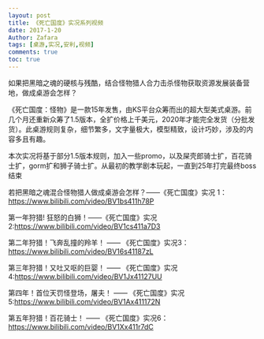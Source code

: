 ```yaml
---
layout: post
title: 《死亡国度》实况系列视频
date: 2017-1-20
Author: Zafara
tags: [桌游,实况,安利,视频]
comments: true
toc: true
---
```


如果把黑暗之魂的硬核与残酷，结合怪物猎人合力击杀怪物获取资源发展装备营地，做成桌游会怎样？

《死亡国度：怪物》是一款15年发售，由KS平台众筹而出的超大型美式桌游。前几个月还重新众筹了1.5版本，全扩价格上千美元，2020年才能完全发货（分批发货）。此桌游规则复杂，细节繁多，文字量极大，模型精致，设计巧妙，涉及的内容多且有趣。

本次实况将基于部分1.5版本规则，加入一些promo，以及屎壳郎骑士扩，百花骑士扩，gorm扩和狮子骑士扩。从最初的教学剧本玩起，一直到25年打完最终boss结束

若把黑暗之魂混合怪物猎人做成桌游会怎样？——《死亡国度》实况 1：<https://www.bilibili.com/video/BV1bs411h78P>

第一年狩猎! 狂怒的白狮！——《死亡国度》实况 2:<https://www.bilibili.com/video/BV1cs411a7D3>

第二年狩猎！飞奔乱撞的羚羊！ —— 《死亡国度》实况3：<https://www.bilibili.com/video/BV16s41187zL>

第三年狩猎！又吐又呕的巨婴！ —— 《死亡国度》实况4:<https://www.bilibili.com/video/BV1Jx41127UU>

第四年！首位天罚怪登场，屠夫！ —— 《死亡国度》实况5:<https://www.bilibili.com/video/BV1Ax411172N>

第五年狩猎！百花骑士！ —— 《死亡国度》实况6：<https://www.bilibili.com/video/BV1Xx411r7dC>
